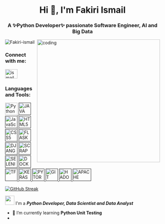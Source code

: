<h1 align="center">Hi 👋, I'm Fakiri Ismail</h1>
<h3 align="center">A ✨Python Developer✨ passionate Software Engineer, AI and Big Data</h3>

<img align="right" alt="coding" width="400" src="https://user-images.githubusercontent.com/59510748/208265594-28038028-1819-40f2-8fe3-80111082de78.gif">

<p align="left"> <img src="https://komarev.com/ghpvc/?username=fakiri-ismail&label=Profile%20views&color=0e75b6&style=flat" alt="Fakiri-ismail" /> </p>

<h3 align="left">Connect with me:</h3>
<p align="left">
  <a href="https://www.linkedin.com/in/ismail-fakiri/" target="blank"> <img align="center" src="https://raw.githubusercontent.com/rahuldkjain/github-profile-readme-generator/master/src/images/icons/Social/linked-in-alt.svg" alt="ismail fakiri" height="30" width="40" /> </a>
</p>

<h3 align="left">Languages and Tools:</h3>
<p align="left">
  <a href="https://www.python.org/" target="_blank" rel="noreferrer">
    <img src="https://user-images.githubusercontent.com/59510748/208266030-1dfa28a0-687e-4764-b6da-f42b379d538f.png" alt="Python" width="40" height="40"/>
  </a>
  <a href="" target="_blank" rel="noreferrer">
    <img src="https://user-images.githubusercontent.com/59510748/208266296-4824199e-0885-478a-ac12-d1687c1d548e.png" alt="JAVA" width="40" height="40"/>
  </a>
  <a href="" target="_blank" rel="noreferrer">
    <img src="https://user-images.githubusercontent.com/59510748/208266470-3617b90c-af92-4987-8e98-b8eecce780fb.png" alt="JavaScript" width="40" height="40"/>
  </a>
  <a href="" target="_blank" rel="noreferrer">
    <img src="https://user-images.githubusercontent.com/59510748/208266518-9b901ad2-00c5-463b-88f6-3ff0465f8ed1.png" alt="HTML5" width="40" height="40"/>
  </a>
  <a href="" target="_blank" rel="noreferrer">
    <img src="https://user-images.githubusercontent.com/59510748/208266544-bbc9e299-ada9-4130-a98a-e5653ae26157.png" alt="CSS5" width="40" height="40"/>
  </a>
  <a href="" target="_blank" rel="noreferrer">
    <img src="https://user-images.githubusercontent.com/59510748/208266791-31264cfd-46e6-4cc2-a510-878c7abfa444.png" alt="FLASK" width="40" height="40"/>
  </a>
  <a href="" target="_blank" rel="noreferrer">
    <img src="https://user-images.githubusercontent.com/59510748/208266809-9e33f57b-261c-4a39-99f7-20efbef0ec0f.png" alt="DJANGO" width="40" height="40"/>
  </a>
  <a href="" target="_blank" rel="noreferrer">
    <img src="https://user-images.githubusercontent.com/59510748/208266837-4ad036f7-e3c8-4958-9e5b-596b7e1d9084.png" alt="SCRAPY" width="40" height="40"/>
  </a>
  <a href="" target="_blank" rel="noreferrer">
    <img src="https://user-images.githubusercontent.com/59510748/208266864-0390effd-2d41-44f8-9aa0-cc6eb4ab66b5.png" alt="SELENIUM" width="40" height="40"/>
  </a>
  <a href="" target="_blank" rel="noreferrer">
    <img src="https://user-images.githubusercontent.com/59510748/208267007-1c94fd40-25ca-41a2-a3d6-a1db654b448e.png" alt="DOCKER" width="40" height="40"/>
  </a>
  <a href="" target="_blank" rel="noreferrer">
    <img src="https://user-images.githubusercontent.com/59510748/208267078-59ee81c5-c360-40c0-9940-5ffba0299c7e.png" alt="TF" width="40" height="40"/>
  </a>
  <a href="" target="_blank" rel="noreferrer">
    <img src="https://user-images.githubusercontent.com/59510748/208267091-28e474c2-5a98-485a-b6a9-b35c87d8d8ab.png" alt="KERAS" width="40" height="40"/>
  </a>
  <a href="" target="_blank" rel="noreferrer">
    <img src="https://user-images.githubusercontent.com/59510748/208267147-c48b6b02-01cd-4b31-bbd0-6de3e4a658bd.png" alt="PYTORCH" width="40" height="40"/>
  </a>
  <a href="" target="_blank" rel="noreferrer">
    <img src="https://user-images.githubusercontent.com/59510748/208267290-90aa9a07-9002-464d-b317-972b71d4d318.png" alt="GIT" width="40" height="40"/>
  </a>
  <a href="" target="_blank" rel="noreferrer">
    <img src="https://user-images.githubusercontent.com/59510748/208267206-4a934115-75ed-48fd-89f0-b42a9cbf4313.png" alt="HADOOP" width="40" height="40"/>
  </a>
  <a href="" target="_blank" rel="noreferrer">
    <img src="https://user-images.githubusercontent.com/59510748/208267203-dcfe62c1-f2cc-413b-b063-11a8bcea9626.png" alt="APACHE SPARK" width="60" height="40"/>
  </a>
 </p>

[![GitHub Streak](https://github-readme-streak-stats.herokuapp.com?user=Fakiri-ismail&theme=yeblu)](https://git.io/streak-stats)

<img src="https://raw.githubusercontent.com/iampavangandhi/iampavangandhi/master/gifs/Hi.gif" width="30px"> I'm a ***Python Developer, Data Scientist and Data Analyst***
- 🌱 I’m currently learning **Python Unit Testing**
- 


